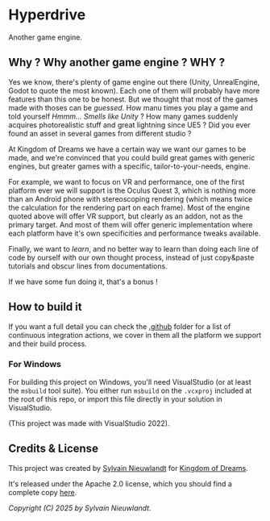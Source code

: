 # Hyperdrive

Another game engine. 

## Why ? Why another game engine ? WHY ?

Yes we know, there's plenty of game engine out there (Unity, UnrealEngine, Godot to quote the most known). Each one of them will probably have more features than this one to be honest. But we thought that most of the games made with thoses can be _guessed_. How manu times you play a game and told yourself _Hmmm... Smells like Unity_ ? How many games suddenly acquires photorealistic stuff and great lightning since UE5 ? Did you ever found an asset in several games from different studio ?

At Kingdom of Dreams we have a certain way we want our games to be made, and we're convinced that you could build great games with generic engines, but greater games with a specific, tailor-to-your-needs, engine.

For example, we want to focus on VR and performance, one of the first platform ever we will support is the Oculus Quest 3, which is nothing more than an Android phone with stereoscoping rendering (which means twice the calculation for the rendering part on each frame). Most of the engine quoted above will offer VR support, but clearly as an addon, not as the primary target. And most of them will offer generic implementation where each platform have it's own specificities and performance tweaks available.

Finally, we want to _learn_, and no better way to learn than doing each line of code by ourself with our own thought process, instead of just copy&paste tutorials and obscur lines from documentations.

If we have some fun doing it, that's a bonus !

## How to build it

If you want a full detail you can check the [.github](./.github) folder for a list of continuous integration actions, we cover in them all the platform we support and their build process.

### For Windows 

For building this project on Windows, you'll need VisualStudio (or at least the `msbuild` tool suite). You either run `msbuild` on the `.vcxproj` included at the root of this repo, or import this file directly in your solution in VisualStudio.

(This project was made with VisualStudio 2022).

## Credits & License

This project was created by [Sylvain Nieuwlandt](https://an0rka.dev) for [Kingdom of Dreams](https://github.com/kingdom-of-dreams).

It's released under the Apache 2.0 license, which you should find a complete copy [here](./LICENSE).

_Copyright (C) 2025 by Sylvain Nieuwlandt._